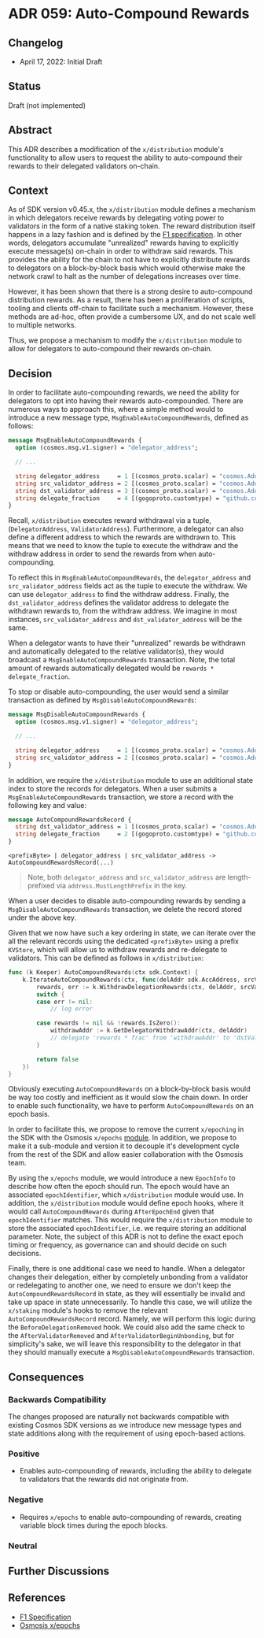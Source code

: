 # ADR 059: Auto-Compound Rewards

## Changelog

* April 17, 2022: Initial Draft

## Status

Draft (not implemented)

## Abstract

This ADR describes a modification of the `x/distribution` module's functionality
to allow users to request the ability to auto-compound their rewards to their
delegated validators on-chain.

## Context

As of SDK version v0.45.x, the `x/distribution` module defines a mechanism in
which delegators receive rewards by delegating voting power to validators in the
form of a native staking token. The reward distribution itself happens in a lazy
fashion and is defined by the [F1 specification](https://drops.dagstuhl.de/opus/volltexte/2020/11974/pdf/OASIcs-Tokenomics-2019-10.pdf).
In other words, delegators accumulate "unrealized" rewards having to explicitly
execute message(s) on-chain in order to withdraw said rewards. This provides the
ability for the chain to not have to explicitly distribute rewards to delegators
on a block-by-block basis which would otherwise make the network crawl to halt
as the number of delegations increases over time.

However, it has been shown that there is a strong desire to auto-compound
distribution rewards. As a result, there has been a proliferation of scripts, tooling
and clients off-chain to facilitate such a mechanism. However, these methods are
ad-hoc, often provide a cumbersome UX, and do not scale well to multiple networks.

Thus, we propose a mechanism to modify the `x/distribution` module to allow for
delegators to auto-compound their rewards on-chain.

## Decision

In order to facilitate auto-compounding rewards, we need the ability for delegators
to opt into having their rewards auto-compounded. There are numerous ways to approach
this, where a simple method would to introduce a new message type, `MsgEnableAutoCompoundRewards`,
defined as follows:

```protobuf
message MsgEnableAutoCompoundRewards {
  option (cosmos.msg.v1.signer) = "delegator_address";

  // ...

  string delegator_address     = 1 [(cosmos_proto.scalar) = "cosmos.AddressString"];
  string src_validator_address = 2 [(cosmos_proto.scalar) = "cosmos.AddressString"];
  string dst_validator_address = 3 [(cosmos_proto.scalar) = "cosmos.AddressString"];
  string delegate_fraction     = 4 [(gogoproto.customtype) = "github.com/cosmos/cosmos-sdk/types.Dec"];
}
```

Recall, `x/distribution` executes reward withdrawal via a tuple, (`DelegatorAddress`, `ValidatorAddress`).
Furthermore, a delegator can also define a different address to which the rewards
are withdrawn to. This means that we need to know the tuple to execute the withdraw
and the withdraw address in order to send the rewards from when auto-compounding.

To reflect this in `MsgEnableAutoCompoundRewards`, the `delegator_address` and
`src_validator_address` fields act as the tuple to execute the withdraw. We can
use `delegator_address` to find the withdraw address. Finally, the `dst_validator_address`
defines the validator address to delegate the withdrawn rewards to, from the withdraw address.
We imagine in most instances, `src_validator_address` and `dst_validator_address`
will be the same.

When a delegator wants to have their "unrealized" rewards be withdrawn and
automatically delegated to the relative validator(s), they would broadcast a
`MsgEnableAutoCompoundRewards` transaction. Note, the total amount of rewards
automatically delegated would be `rewards * delegate_fraction`.

To stop or disable auto-compounding, the user would send a similar transaction
as defined by `MsgDisableAutoCompoundRewards`:

```protobuf
message MsgDisableAutoCompoundRewards {
  option (cosmos.msg.v1.signer) = "delegator_address";

  // ...

  string delegator_address     = 1 [(cosmos_proto.scalar) = "cosmos.AddressString"];
  string src_validator_address = 2 [(cosmos_proto.scalar) = "cosmos.AddressString"];
}
```

In addition, we require the `x/distribution` module to use an additional state
index to store the records for delegators. When a user submits a `MsgEnableAutoCompoundRewards`
transaction, we store a record with the following key and value:

```proto
message AutoCompoundRewardsRecord {
  string dst_validator_address = 1 [(cosmos_proto.scalar) = "cosmos.AddressString"];
  string delegate_fraction     = 2 [(gogoproto.customtype) = "github.com/cosmos/cosmos-sdk/types.Dec"];
}
```

```text
<prefixByte> | delegator_address | src_validator_address -> AutoCompoundRewardsRecord(...)
```

> Note, both `delegator_address` and `src_validator_address` are length-prefixed
> via `address.MustLengthPrefix` in the key.

When a user decides to disable auto-compounding rewards by sending a
`MsgDisableAutoCompoundRewards` transaction, we delete the record stored under
the above key.

Given that we now have such a key ordering in state, we can iterate over the all
the relevant records using the dedicated `<prefixByte>` using a prefix `KVStore`,
which will allow us to withdraw rewards and re-delegate to validators. This can
be defined as follows in `x/distribution`:

```go
func (k Keeper) AutoCompoundRewards(ctx sdk.Context) {
	k.IterateAutoCompoundRewards(ctx, func(delAddr sdk.AccAddress, srcValAddr, dstValAddr sdk.ValAddress, frac sdk.Dec) (stop bool) {
		rewards, err := k.WithdrawDelegationRewards(ctx, delAddr, srcValAddr)
		switch {
		case err != nil:
			// log error

		case rewards != nil && !rewards.IsZero():
			withdrawAddr := k.GetDelegatorWithdrawAddr(ctx, delAddr)
			// delegate 'rewards * frac' from 'withdrawAddr' to 'dstValAddr'
		}

		return false
	})
}
```

Obviously executing `AutoCompoundRewards` on a block-by-block basis would be way
too costly and inefficient as it would slow the chain down. In order to enable
such functionality, we have to perform `AutoCompoundRewards` on an epoch basis.

In order to facilitate this, we propose to remove the current `x/epoching` in the
SDK with the Osmosis `x/epochs` [module](https://github.com/osmosis-labs/osmosis/tree/main/x/epochs/spec).
In addition, we propose to make it a sub-module and version it to decouple it's
development cycle from the rest of the SDK and allow easier collaboration with
the Osmosis team.

By using the `x/epochs` module, we would introduce a new `EpochInfo` to describe
how often the epoch should run. The epoch would have an associated `epochIdentifier`,
which `x/distribution` module would use. In addition, the `x/distribution` module
would define epoch hooks, where it would call `AutoCompoundRewards` during
`AfterEpochEnd` given that `epochIdentifier` matches. This would require the
`x/distribution` module to store the associated `epochIdentifier`, i.e. we require
storing an additional parameter. Note, the subject of this ADR is not to define
the exact epoch timing or frequency, as governance can and should decide on such
decisions.

Finally, there is one additional case we need to handle. When a delegator changes
their delegation, either by completely unbonding from a validator or redelegating
to another one, we need to ensure we don't keep the `AutoCompoundRewardsRecord`
in state, as they will essentially be invalid and take up space in state unnecessarily.
To handle this case, we will utilize the `x/staking` module's hooks to remove
the relevant `AutoCompoundRewardsRecord` record. Namely, we will perform this
logic during the `BeforeDelegationRemoved` hook. We could also add the same
check to the `AfterValidatorRemoved` and `AfterValidatorBeginUnbonding`, but for
simplicity's sake, we will leave this responsibility to the delegator in that
they should manually execute a `MsgDisableAutoCompoundRewards` transaction.

## Consequences

### Backwards Compatibility

The changes proposed are naturally not backwards compatible with existing Cosmos
SDK versions as we introduce new message types and state additions along with the
requirement of using epoch-based actions.

### Positive

* Enables auto-compounding of rewards, including the ability to delegate to
  validators that the rewards did not originate from.

### Negative

* Requires `x/epochs` to enable auto-compounding of rewards, creating variable
  block times during the epoch blocks.

### Neutral


## Further Discussions

## References

* [F1 Specification](https://drops.dagstuhl.de/opus/volltexte/2020/11974/pdf/OASIcs-Tokenomics-2019-10.pdf)
* [Osmosis x/epochs](https://github.com/osmosis-labs/osmosis/tree/main/x/epochs/spec)
